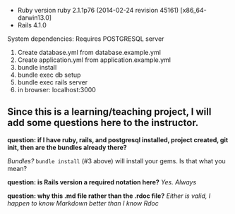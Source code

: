 - Ruby version ruby 2.1.1p76 (2014-02-24 revision 45161) [x86_64-darwin13.0]
- Rails 4.1.0

System dependencies:
  Requires POSTGRESQL server

1. Create database.yml from database.example.yml
2. Create application.yml from application.example.yml
3. bundle install
4. bundle exec db setup
5. bundle exec rails server
6. in browser: localhost:3000


## Since this is a learning/teaching project, I will add some questions here to the instructor.

**question: if I have ruby, rails, and postgresql installed, project created, git init,
then are the bundles already there?**

*Bundles?* `bundle install` (#3 above) will install your gems.  Is that what you mean?

**question: is Rails version a required notation here?**
*Yes. Always*

**question: why this .md file rather than the .rdoc file?**
*Either is valid, I happen to know Markdown better than I know Rdoc*
